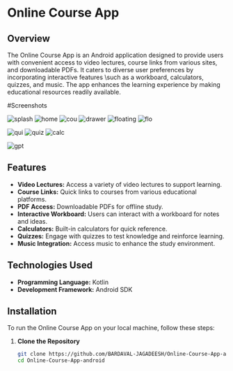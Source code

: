 # Online Course App

## Overview
The Online Course App is an Android application designed to provide users with convenient access to video lectures, 
course links from various sites, and downloadable PDFs. It caters to diverse user preferences by incorporating interactive features
\such as a workboard, calculators, quizzes, and music. The app enhances the learning experience by making educational resources readily available.

#Screenshots

![splash](https://github.com/user-attachments/assets/6179566d-c165-4737-b1f6-0394821c48c3) ![home](https://github.com/user-attachments/assets/08e01575-4902-4066-a7b4-0380aa9a5a10)
![cou](https://github.com/user-attachments/assets/f0510abd-e4a0-4aea-b2d7-2ab05be5ad93)
![drawer](https://github.com/user-attachments/assets/f3d0cf01-a2d3-41b2-a2e4-d8f7f83a4bc9)
![floating](https://github.com/user-attachments/assets/62ab32a7-f9ac-4252-b64c-7d9f38e66053)
![flo](https://github.com/user-attachments/assets/00026655-867a-42b6-8e4b-aba28628fc6a)


![qui](https://github.com/user-attachments/assets/d53a9b1f-9245-4516-b51a-46a5971688e4)
![quiz](https://github.com/user-attachments/assets/01a6bce8-0fc1-4702-8c2c-a7340c700689)
![calc](https://github.com/user-attachments/assets/88e6a7dd-9456-46fa-8ed4-a90f5c9bd9e5)





![gpt](https://github.com/user-attachments/assets/88575573-3173-4227-8f41-c0892693f109) 



## Features
- **Video Lectures:** Access a variety of video lectures to support learning.
- **Course Links:** Quick links to courses from various educational platforms.
- **PDF Access:** Downloadable PDFs for offline study.
- **Interactive Workboard:** Users can interact with a workboard for notes and ideas.
- **Calculators:** Built-in calculators for quick reference.
- **Quizzes:** Engage with quizzes to test knowledge and reinforce learning.
- **Music Integration:** Access music to enhance the study environment.

## Technologies Used
- **Programming Language:** Kotlin
- **Development Framework:** Android SDK

  
## Installation
To run the Online Course App on your local machine, follow these steps:

1. **Clone the Repository**
   ```bash
   git clone https://github.com/BARDAVAL-JAGADEESH/Online-Course-App-android.git
   cd Online-Course-App-android


